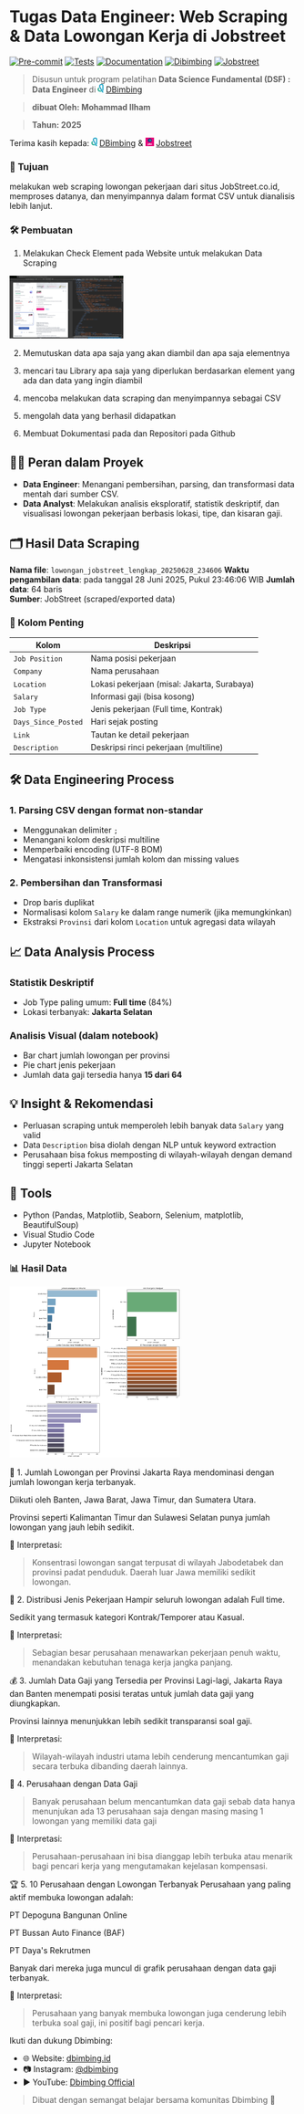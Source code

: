 <h1><strong>Tugas Data  Engineer: Web Scraping & Data Lowongan Kerja di Jobstreet</strong></h1>

[![Pre-commit](https://img.shields.io/badge/pre--commit-passing-brightgreen?logo=github)](https://github.com/ilhamsaang/Tugas-Data/actions)   [![Tests](https://img.shields.io/badge/tests-passing-brightgreen?logo=github)](https://github.com/ilhamsaang/Tugas-Data/actions)    [![Documentation](https://img.shields.io/badge/Documentation-file-brightblue?logo=readthedocs)](https://docs.google.com/document/d/16DCU0SObi8ZhqjiYe0Ir8vifVu_H1YO9ENuhEdEjubw/edit?usp=sharing)   [![Dibimbing](https://img.shields.io/badge/Dibimbing-Online%20Bootcamp-Green?logo=bookstack&logoColor=white)](https://dibimbing.id/en)   [![Jobstreet](https://img.shields.io/badge/Jobstreet-Job%20Portal-Purple?logo=workplace&logoColor=white)](https://id.jobstreet.com/)

> Disusun untuk program pelatihan **Data Science Fundamental (DSF) : Data Engineer** di <img src="./asset/Dbimbing Logo.png" alt="Dbimbing" width="10"/> [DBimbing](https://dibimbing.id/en)

> __dibuat Oleh: Mohammad Ilham__

> __Tahun: 2025__

Terima kasih kepada:
<img src="./asset/Dbimbing Logo.png" alt="Dbimbing" width="10"/> [DBimbing](https://dibimbing.id/en) &
<img src="./asset/Jobstreet logo.jpg" alt="Jobstreet" width="15"/> [Jobstreet](https://id.jobstreet.com/)

<h3><strong>📌 Tujuan</strong></h3>
melakukan web scraping lowongan pekerjaan dari situs JobStreet.co.id, memproses datanya, dan menyimpannya dalam format CSV untuk dianalisis lebih lanjut.

<h3><strong> 🛠️ Pembuatan </strong></h3>

1. Melakukan Check Element pada Website untuk melakukan Data Scraping

<img src="./asset/Check Element.png" alt="Hasil" width="200"/>

2. Memutuskan data apa saja yang akan diambil dan apa saja elementnya

3. mencari tau Library apa saja yang diperlukan berdasarkan element yang ada dan data yang ingin diambil

4. mencoba melakukan data scraping dan menyimpannya sebagai CSV

5. mengolah data yang berhasil didapatkan

6. Membuat Dokumentasi pada dan Repositori pada Github


## 👨‍💻 Peran dalam Proyek
- **Data Engineer**: Menangani pembersihan, parsing, dan transformasi data mentah dari sumber CSV.
- **Data Analyst**: Melakukan analisis eksploratif, statistik deskriptif, dan visualisasi lowongan pekerjaan berbasis lokasi, tipe, dan kisaran gaji.

## 🗂️ Hasil Data Scraping
**Nama file**: `lowongan_jobstreet_lengkap_20250628_234606` 
**Waktu pengambilan data**: pada tanggal 28 Juni 2025, Pukul 23:46:06 WIB
**Jumlah data**: 64 baris  
**Sumber**: JobStreet (scraped/exported data)

### 🔑 Kolom Penting
| Kolom | Deskripsi |
|-------|-----------|
| `Job Position` | Nama posisi pekerjaan |
| `Company` | Nama perusahaan |
| `Location` | Lokasi pekerjaan (misal: Jakarta, Surabaya) |
| `Salary` | Informasi gaji (bisa kosong) |
| `Job Type` | Jenis pekerjaan (Full time, Kontrak) |
| `Days_Since_Posted` | Hari sejak posting |
| `Link` | Tautan ke detail pekerjaan |
| `Description` | Deskripsi rinci pekerjaan (multiline) |

## 🛠️ Data Engineering Process

### 1. Parsing CSV dengan format non-standar
- Menggunakan delimiter `;`
- Menangani kolom deskripsi multiline
- Memperbaiki encoding (UTF-8 BOM)
- Mengatasi inkonsistensi jumlah kolom dan missing values

### 2. Pembersihan dan Transformasi
- Drop baris duplikat
- Normalisasi kolom `Salary` ke dalam range numerik (jika memungkinkan)
- Ekstraksi `Provinsi` dari kolom `Location` untuk agregasi data wilayah

## 📈 Data Analysis Process

### Statistik Deskriptif
- Job Type paling umum: **Full time** (84%)
- Lokasi terbanyak: **Jakarta Selatan**


### Analisis Visual (dalam notebook)
- Bar chart jumlah lowongan per provinsi
- Pie chart jenis pekerjaan
- Jumlah data gaji tersedia hanya **15 dari 64**

## 💡 Insight & Rekomendasi
- Perluasan scraping untuk memperoleh lebih banyak data `Salary` yang valid
- Data `Description` bisa diolah dengan NLP untuk keyword extraction
- Perusahaan bisa fokus memposting di wilayah-wilayah dengan demand tinggi seperti Jakarta Selatan

## 🧰 Tools
- Python (Pandas, Matplotlib, Seaborn, Selenium, matplotlib, BeautifulSoup)
- Visual Studio Code
- Jupyter Notebook

<h3><strong> 📊 Hasil Data </strong></h3>

<img src="./asset/Jumlah Lowongan Per Provinsi, Distribusi Jenis Pekerjaan, Jumlah Data gaji yang tersedia per provinsi, 13 perusahaan dengan data gaji, 10 perusahaan dengan lowongan terbanyak.png" alt="Hasil" width="300"/>

💼 1. Jumlah Lowongan per Provinsi
Jakarta Raya mendominasi dengan jumlah lowongan kerja terbanyak.

Diikuti oleh Banten, Jawa Barat, Jawa Timur, dan Sumatera Utara.

Provinsi seperti Kalimantan Timur dan Sulawesi Selatan punya jumlah lowongan yang jauh lebih sedikit.

📌 Interpretasi:

> Konsentrasi lowongan sangat terpusat di wilayah Jabodetabek dan provinsi padat penduduk. Daerah luar Jawa memiliki sedikit lowongan.

🧰 2. Distribusi Jenis Pekerjaan
Hampir seluruh lowongan adalah Full time.

Sedikit yang termasuk kategori Kontrak/Temporer atau Kasual.

📌 Interpretasi:

> Sebagian besar perusahaan menawarkan pekerjaan penuh waktu, menandakan kebutuhan tenaga kerja jangka panjang.

💰 3. Jumlah Data Gaji yang Tersedia per Provinsi
Lagi-lagi, Jakarta Raya dan Banten menempati posisi teratas untuk jumlah data gaji yang diungkapkan.

Provinsi lainnya menunjukkan lebih sedikit transparansi soal gaji.

📌 Interpretasi:

> Wilayah-wilayah industri utama lebih cenderung mencantumkan gaji secara terbuka dibanding daerah lainnya.

🏢 4. Perusahaan dengan Data Gaji 

>  Banyak perusahaan belum mencantumkan data gaji sebab data hanya menunjukan ada 13 perusahaan saja dengan masing masing 1 lowongan yang memiliki data gaji

📌 Interpretasi:

> Perusahaan-perusahaan ini bisa dianggap lebih terbuka atau menarik bagi pencari kerja yang mengutamakan kejelasan kompensasi.

🏆 5. 10 Perusahaan dengan Lowongan Terbanyak
Perusahaan yang paling aktif membuka lowongan adalah:

PT Depoguna Bangunan Online

PT Bussan Auto Finance (BAF)

PT Daya's Rekrutmen

Banyak dari mereka juga muncul di grafik perusahaan dengan data gaji terbanyak.

📌 Interpretasi:

> Perusahaan yang banyak membuka lowongan juga cenderung lebih terbuka soal gaji, ini positif bagi pencari kerja.


Ikuti dan dukung Dbimbing:
- 🌐 Website: [dbimbing.id](https://dibimbing.id/en)
- 📷 Instagram: [@dbimbing](https://www.instagram.com/dibimbing.id/)
- ▶️ YouTube: [Dbimbing Official](https://www.youtube.com/@dibimbingid)

> Dibuat dengan semangat belajar bersama komunitas Dbimbing 🚀
